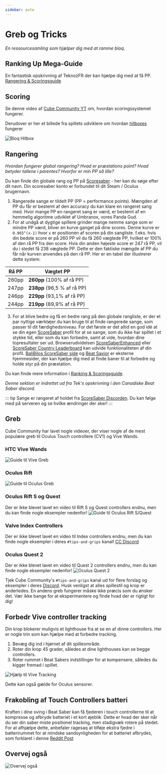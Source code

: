 ```yaml
---
sidebar: auto
---
```


# Greb og Tricks
_En ressourcesamling som hjælper dig med at ramme bloq._

## Ranking Up Mega-Guide
En fantastisk opskrivning af TeknozFR der kan hjælpe dig med at få PP. [Rangering & Scoringsguide](./ranking-guide)

## Scoring
Se denne video af [Cube Community YT](https://www.youtube.com/channel/UCdG9zS8jVcQIKl7plwWXUkg) om, hvordan scoringssystemet fungerer.

<YouTube url='https://www.youtube.com/watch?v=rVbXCGddspA' />

Derudover er her et billede fra spillets udviklere om hvordan [hitboxes](https://twitter.com/Split82/status/979365834324889600) fungerer

![Bloq Hitbox](~@images/mapping/hitbox-from-split.jpg)

## Rangering
*Hvordan fungerer global rangering? Hvad er præstations point? Hvad betyder tallene i parentes? Hvorfor er min PP så lille?*

Du kan finde din globale rang og PP på [Scoresaber](https://scoresaber.com/global) - her kan du søge efter dit navn. Din scoresaber konto er forbundet til dit Steam / Oculus brugernavn.

1. Rangerede sange er tildelt PP (PP = performance points). Mængden af PP du får er bestemt af den accuracy du kan klare en rangeret sang med. Hvor mange PP en rangeret sang er værd, er bestemt af en hemmelig algoritme udviklet af Umbranox, vores Panda Gud.
2. For at undgå at dygtige spillere grinder mange nemme sange som er mindre PP værd, bliver en kurve ganget på dine scores. Denne kurve er `0.965^(x-1)` hvor `x` er positionen af scoren på din sangliste. f.eks. hvis din bedste score er på 260 PP vil du få 260 vægtede PP, hvilket er 100% af den rå PP fra den score. Hvis din anden højeste score er 247 rå PP, vil du i stedet få 238 vægtede PP. Dette er den faktiske mængde af PP du får når kurven anvendes på den rå PP. Her er en tabel der illustrerer dette system:

| Rå PP | Vægtet PP                   |
| ----- | --------------------------- |
| 260pp | **260pp** (100% af rå PP)   |
| 247pp | **238pp** (96,5 % af rå PP) |
| 246pp | **229pp** (93,1% af rå PP)  |
| 244pp | **219pp**  (89,9% af rå PP) |

3. For at blive bedre og få en bedre rang på den globale rangliste, er der et par nyttige værktøjer du kan bruge til at finde rangerede sange, som passer til dit færdighedsniveau. For det første er det altid en god idé at se din egen [ScoreSaber](https://scoresaber.com/global) profil for at se sange, som du ikke har spillet i et stykke tid, eller som du kan forbedre, samt at vide, hvordan dine topresultater ser ud. Browserudvidelsen [ScoreSaberEnhanced](https://github.com/Splamy/ScoreSaberEnhanced#readme) eller [ScoreSaber Country Leaderboard](https://github.com/motzel/ScoreSaberCountryLeaderboard#readme) kan udvide funktionaliteten af din profil. [BaliBilos ScoreSaber side](https://scoresaber.balibalo.xyz/peepee) og [Beat Savior](https://www.beatsavior.io/) er eksterne hjemmesider, der kan hjælpe dig med at finde baner til at forbedre og holde styr på din præstation.

Du kan finde mere information i [Ranking & Scoringsguide](./ranking-guide.md).

*Denne sektion er indrettet ud fra Tek's opskrivning i den Canadiske Beat Saber discord.*

::: tip Sange er rangeret af holdet fra [ScoreSaber Discorden](https://discord.gg/WpuDMwU). Du kan følge med på serveren og se hvilke ændringer der sker! :::

## Greb
Cube Community har lavet nogle videoer, der viser nogle af de mest populære greb til Oculus Touch controllere (CV1) og Vive Wands.

### HTC Vive Wands
<YouTube url='https://www.youtube.com/watch?v=G7x_wb7RrgU' />

![Guide til Vive Greb](~@images/grips-and-tricks/vive-grips-guide.jpg)

### Oculus Rift
<YouTube url='https://www.youtube.com/watch?v=XFt90q69aEA' />

![Guide til Oculus Greb](~@images/grips-and-tricks/oculus-grips-guide.jpg)

### Oculus Rift S og Quest
Der er ikke blevet lavet en video til Rift S og Quest controllers endnu, men du kan finde nogle eksempler nedenfor! ![Guide til Oculus Rift S/Quest](~@images/grips-and-tricks/touch2-grips.jpg)

### Valve Index Controllers
Der er ikke blevet lavet en video til Index controllers endnu, men du kan finde nogle eksempler i deres `#tips-and-grips` kanal! [CC Discord](https://discord.gg/dwe8mbC)

### Oculus Quest 2
Der er ikke blevet lavet en video til Quest 2 controllers endnu, men du kan finde nogle eksempler nedenfor! ![Oculus Quest 2](~@images/grips-and-tricks/touch3-grips.jpg)

Tjek Cube Community's `#tips-and-grips` kanal ud for flere forslag og eksempler i deres [Discord](https://discord.gg/dwe8mbC). Husk venligst at alles spillestil og krop er anderledes. En andens greb fungerer måske ikke præcis som du ønsker det. Vær ikke bange for at eksperimentere og finde hvad der er rigtigt for dig!

## Forbedr Vive controller tracking
Din krop blokerer muligvis et lighthouse fra at se en af dinne controllers. Her er nogle trin som kan hjælpe med at forbedre tracking.

1. Bevæg dig ind i hjørnet af dit spilleområde.
2. Roter din krop 45 grader, således at dine lighthouses kan se begge controllers.
3. Roter rummet i Beat Sabers indstillinger for at kompensere, således du kigger fremad i spillet.

![Hjælp til Vive Tracking](~@images/grips-and-tricks/vive-tracking-help.gif)

Dette kan også gælde for Oculus sensorer.

## Frakobling af Touch Controllers batteri
Kraften i dine sving i Beat Saber kan få fjederen i touch controllerne til at kompresse og afbryde batteriet i et kort øjeblik. Dette er hvad der sker når du ser din saber miste positionel tracking, men stadigvæk rotere på stedet. For at afhjælpe dette, anbefaler ragesaq at tilføje ekstra fjedre i batterirummet for at mindske sandsynligheden for at batteriet afbrydes, som forklaret i denne [Reddit Post](https://www.reddit.com/r/oculus/comments/a2h7o4/psa_adding_an_additional_spring_to_the_battery/?st=JR9Q7OEZ&sh=a7a3d091)

## Overvej også
![Overvej også](~@images/grips-and-tricks/allow-adequate-room-around-you-during-game-play-put-on-27689465.png)
